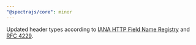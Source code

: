 ```yaml
---
"@spectrajs/core": minor
---
```


Updated header types according to [IANA HTTP Field Name Registry](https://www.iana.org/assignments/http-fields/http-fields.xhtml) and [RFC 4229](https://datatracker.ietf.org/doc/html/rfc4229).
